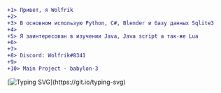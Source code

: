 ```diff 
+1> Привет, я Wolfrik
+2>
+3> В основном использую Python, C#, Blender и базу данных Sqlite3
+4>
+5> Я заинтересован в изучении Java, Java script а так-же Lua
+6>
+7>
+8> Discord: Wolfrik#8341
+9>
+10> Main Project - babylon-3
```

[![Typing SVG](https://readme-typing-svg.demolab.com?font=Fira+Code&pause=1000&color=1FF73A&vCenter=true&width=435&lines=Hello+World!)](https://git.io/typing-svg)

